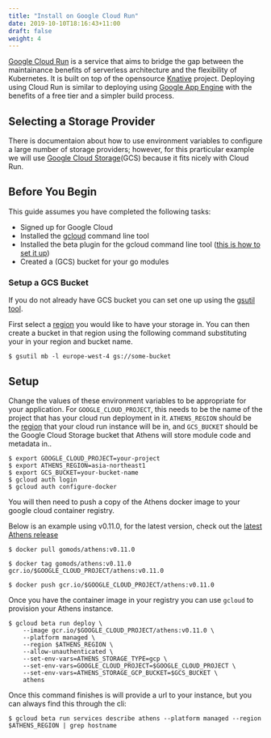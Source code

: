 ```yaml
---
title: "Install on Google Cloud Run"
date: 2019-10-10T18:16:43+11:00
draft: false
weight: 4
---
```


[Google Cloud Run](https://cloud.google.com/run/) is a service that aims to bridge the gap between the maintainance benefits of serverless architecture and the flexibility of Kubernetes. It is built on top of the opensource [Knative](https://knative.dev/) project. Deploying using Cloud Run is similar to deploying using [Google App Engine](/install/install-on-gae) with the benefits of a free tier and a simpler build process.

## Selecting a Storage Provider

There is documentaion about how to use environment variables to configure a large number of storage providers; however, for this prarticular example we will use [Google Cloud Storage](https://cloud.google.com/storage/)(GCS) because it fits nicely with Cloud Run.

## Before You Begin

This guide assumes you have completed the following tasks:

- Signed up for Google Cloud
- Installed the [gcloud](https://cloud.google.com/sdk/install) command line tool
- Installed the beta plugin for the gcloud command line tool ([this is how to set it up](https://cloud.google.com/run/docs/setup))
- Created a (GCS) bucket for your go modules

### Setup a GCS Bucket

If you do not already have GCS bucket you can set one up using the [gsutil tool](https://cloud.google.com/storage/docs/gsutil).

First select a [region](https://cloud.google.com/about/locations/?tab=americas) you would like to have your storage in. You can then create a bucket in that region using the following command substituting your in your region and bucket name.

```console
$ gsutil mb -l europe-west-4 gs://some-bucket
```

## Setup

Change the values of these environment variables to be appropriate for your application. For `GOOGLE_CLOUD_PROJECT`, this needs to be the name of the project that has your cloud run deployment in it. `ATHENS_REGION` should be the [region](https://cloud.google.com/about/locations/?tab=americas) that your cloud run instance will be in, and `GCS_BUCKET` should be the Google Cloud Storage bucket that Athens will store module code and metadata in..

```console
$ export GOOGLE_CLOUD_PROJECT=your-project
$ export ATHENS_REGION=asia-northeast1
$ export GCS_BUCKET=your-bucket-name
$ gcloud auth login
$ gcloud auth configure-docker
```

You will then need to push a copy of the Athens docker image to your google cloud container registry.

Below is an example using v0.11.0, for the latest version, check out the [latest Athens release](https://github.com/gomods/athens/releases)
```console
$ docker pull gomods/athens:v0.11.0

$ docker tag gomods/athens:v0.11.0 gcr.io/$GOOGLE_CLOUD_PROJECT/athens:v0.11.0

$ docker push gcr.io/$GOOGLE_CLOUD_PROJECT/athens:v0.11.0
```

Once you have the container image in your registry you can use `gcloud` to provision your Athens instance.

```console
$ gcloud beta run deploy \
    --image gcr.io/$GOOGLE_CLOUD_PROJECT/athens:v0.11.0 \
    --platform managed \
    --region $ATHENS_REGION \
    --allow-unauthenticated \
    --set-env-vars=ATHENS_STORAGE_TYPE=gcp \
    --set-env-vars=GOOGLE_CLOUD_PROJECT=$GOOGLE_CLOUD_PROJECT \
    --set-env-vars=ATHENS_STORAGE_GCP_BUCKET=$GCS_BUCKET \
    athens
```

Once this command finishes is will provide a url to your instance, but you can always find this through the cli:

```console
$ gcloud beta run services describe athens --platform managed --region $ATHENS_REGION | grep hostname
```
